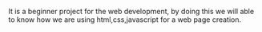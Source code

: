 It is a beginner project for the web development, by doing this we will able to know how we are using html,css,javascript for a web page creation.
